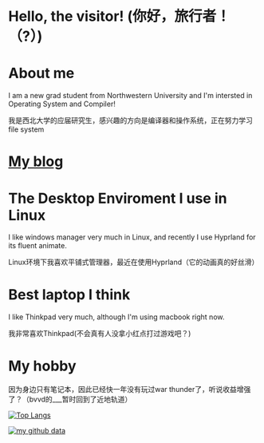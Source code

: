 

# Hello, the visitor! (你好，旅行者！（?）)

# About me
I am a new grad student from Northwestern University and I'm intersted in Operating System and Compiler!

我是西北大学的应届研究生，感兴趣的方向是编译器和操作系统，正在努力学习file system

# [My blog](https://usbskycrafts.github.com)



# The Desktop Enviroment I use in Linux
I like windows manager very much in Linux, and recently I use Hyprland for its fluent animate.

Linux环境下我喜欢平铺式管理器，最近在使用Hyprland（它的动画真的好丝滑）


# Best laptop I think
I like Thinkpad very much, although I'm using macbook right now.

我非常喜欢Thinkpad(不会真有人没拿小红点打过游戏吧？)


# My hobby
因为身边只有笔记本，因此已经快一年没有玩过war thunder了，听说收益增强了？（bvvd的___暂时回到了近地轨道）






[![Top Langs](https://github-readme-stats.vercel.app/api/top-langs/?username=USBskycrafts)](https://github.com/anuraghazra/github-readme-stats) 

[![my github data](https://github-readme-stats.vercel.app/api?username=USBskycrafts)]()
